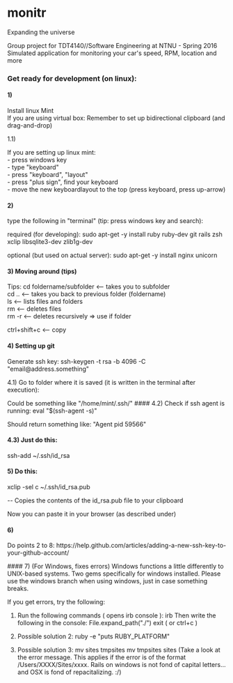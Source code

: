 # monitr
Expanding the universe

Group project for TDT4140//Software Engineering at NTNU - Spring 2016
<br>Simulated application for monitoring your car's speed, RPM, location and more


### Get ready for development (on linux):
#### 1)

<p>Install linux Mint
<br>If you are using virtual box: Remember to set up bidirectional clipboard (and drag-and-drop)</p>

1.1)
<p>
If you are setting up linux mint:<br>
 - press windows key<br>
 - type "keyboard"<br>
 - press "keyboard", "layout"<br>
 - press "plus sign", find your keyboard<br>
 - move the new keyboardlayout to the top (press keyboard, press up-arrow)<br>
 </p>
 
#### 2)
<p>
type the following in "terminal" (tip: press windows key and search):
</p>

<p>
required (for developing): sudo apt-get -y install ruby ruby-dev git rails zsh xclip libsqlite3-dev zlib1g-dev
 </p>

<p>
optional (but used on actual server): sudo apt-get -y install nginx unicorn
 </p>

#### 3) Moving around (tips)

<p>
Tips: cd foldername/subfolder <-- takes you to subfolder<br>
cd .. <-- takes you back to previous folder (foldername)<br>
ls <-- lists files and folders <br>
rm <-- deletes files<br>
rm -r <-- deletes recursively => use if folder
 </p>

<p>
ctrl+shift+c <-- copy
 </p>


#### 4) Setting up git

<p>
Generate ssh key:
ssh-keygen -t rsa -b 4096 -C "email@address.something"
 </p>

<p>
4.1) Go to folder where it is saved (it is written in the terminal after execution):
 </p>
Could be something like "/home/mint/.ssh/"
#### 4.2) Check if ssh agent is running:
eval "$(ssh-agent -s)"

<p>
Should return something like: "Agent pid 59566"
 </p>

#### 4.3) Just do this:
<p>
ssh-add ~/.ssh/id_rsa
 </p>

#### 5) Do this:
<p>
xclip -sel c  ~/.ssh/id_rsa.pub
 </p>
<p>
-- Copies the contents of the id_rsa.pub file to your clipboard
 </p>

<p>
Now you can paste it in your browser (as described under)
 </p>

#### 6)
<p>
Do points 2 to 8: https://help.github.com/articles/adding-a-new-ssh-key-to-your-github-account/
 </p>
#### 7) (For Windows, fixes errors)
Windows functions a little differently to UNIX-based systems.
Two gems specifically for windows installed. 
Please use the windows branch when using windows, just in case something breaks.

If you get errors, try the following:
1. Run the following commands ( opens irb console ):
  irb
Then write the following in the console:
  File.expand_path("./")
  exit ( or ctrl+c ) 

2. Possible solution 2:
 ruby -e "puts RUBY_PLATFORM"
3. Possible solution 3:
 mv sites tmpsites
 mv tmpsites sites
(Take a look at the error message. This applies if the error is of the format /Users/XXXX/Sites/xxxx. Rails on windows is not fond of capital letters... and OSX is fond of repacitalizing. :/)
